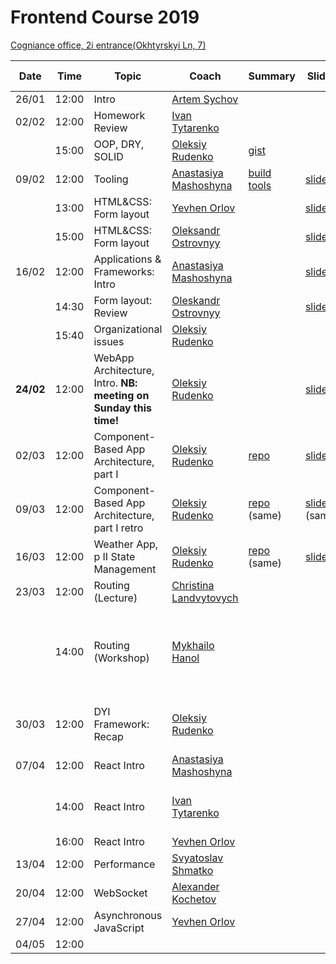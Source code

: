 # Frontend Course 2019

[Cogniance office, 2i entrance(Okhtyrskyi Ln, 7)](https://www.google.com.ua/maps/place/Cogniance/@50.3963947,30.4776268,3a,75y,90t/data=!3m8!1e2!3m6!1sAF1QipNPSOCKpq5A83Q93pCGIVHskp7qsiRMItiL6hRl!2e10!3e12!6shttps:%2F%2Flh5.googleusercontent.com%2Fp%2FAF1QipNPSOCKpq5A83Q93pCGIVHskp7qsiRMItiL6hRl%3Dw203-h152-k-no!7i3264!8i2448!4m5!3m4!1s0x0:0x13cad83c9e96a625!8m2!3d50.396395!4d30.477627)

| Date       | Time  | Topic                                     | Coach                                                   | Summary | Slides | Video                                                                                        | Home task                                                                        |
| ---------- | ----- | ----------------------------------------- | ------------------------------------------------------- | ------- | ------ | -------------------------------------------------------------------------------------------- | -------------------------------------------------------------------------------- |
| 26/01 | 12:00 | Intro                                     | [Artem Sychov](https://github.com/suchov)               |         |        |                                                                                              |                                                                                  |
| 02/02 | 12:00 | Homework Review                           | [Ivan Tytarenko](https://github.com/zonzujiro)          |         |        | [one](https://youtu.be/2Z__VqJZbXg), [two](https://www.youtube.com/watch?v=we4EIK20ZGY&t=1s) |
|            | 15:00 | OOP, DRY, SOLID                           | [Oleksiy Rudenko](https://github.com/OleksiyRudenko)    | [gist](https://gist.github.com/AMashoshyna/b10d21b3444c70568721eff3aa7ed2fc) |        | [one](https://youtu.be/htPKnToX7zY), [two](https://youtu.be/gB5MUfRp1A4)                     | [Popup](https://github.com/kottans/frontend/blob/master/tasks/html-css-popup.md) |
| 09/02 | 12:00 | Tooling                                   | [Anastasiya Mashoshyna](https://github.com/AMashoshyna) | [build tools](https://gist.github.com/AMashoshyna/50b64d4ab4812e232f94f29469a88121)         | [slides](https://docs.google.com/presentation/d/1EoT6X0mE1f5Pd7z0_WEzWRcp7oF3flkbLwM6JMS07Uc/edit?usp=sharing)   |[one](https://youtu.be/ItpdpF_8ZEs), [two](https://youtu.be/q7kboSaNeZc)                     |  [tooling](https://gist.github.com/AMashoshyna/43de334be9737d128d6bfcb14449db7a)                                                          |
|            | 13:00 | HTML&CSS: Form layout                | [Yevhen Orlov](https://github.com/yevhenorlov)          |         | [slides](https://slides.com/yevhenorlov/ux-workshop-kottans/) | [video](https://youtu.be/4MYA3Nocsts)                                                                       |
|            | 15:00 | HTML&CSS: Form layout                | [Oleksandr Ostrovnyy](https://github.com/A-Ostrovnyy)   |         | [slides](https://slides.com/alexander-5/deck/#/) |  [video](https://youtu.be/ZoC759dIObM)                                          |[HTML5 Form](https://github.com/kottans/frontend/blob/master/tasks/html5-forms.md) 
| 16/02 | 12:00 | Applications & Frameworks: Intro          | [Anastasiya Mashoshyna](https://github.com/AMashoshyna)   |         | [slides](https://docs.google.com/presentation/d/1XwwcMY9r_GxEWHJoqKB6JeY9zUmw-_bMhjJfFfTWxo0/edit?usp=sharing)| [one](https://youtu.be/2uSRrXEHfc8)   [two](https://youtu.be/kLt2jX1UX_M)  | [MVC](https://gist.github.com/OleksiyRudenko/3bef70c03a95e7d512619ec87ac82c58)
|            | 14:30 | Form layout: Review                  |  [Oleskandr Ostrovnyy](https://github.com/A-Ostrovnyy)  |         |  [slides](https://slides.com/alexander-5/bad-practices/#/)| [video](https://youtu.be/eTCGaUILyzg)                                                             |
|            | 15:40 | Organizational issues                |  [Oleksiy Rudenko](https://github.com/OleksiyRudenko)  |         |                                 | [video](https://youtu.be/R-ILHT5SfDI)                                                             |
| **24/02** | 12:00 | WebApp Architecture, Intro. **NB: meeting on Sunday this time!** | [Oleksiy Rudenko](https://github.com/OleksiyRudenko)    |         |  [slides](https://drive.google.com/open?id=1wCKfa8MhBrxx0_MheT6iZxgl8Xa43PC1CjlW7lskGHY) | [video](https://www.youtube.com/watch?v=NQ6xHcQuQe4) | [Create app View](https://gist.github.com/OleksiyRudenko/eae8025d29fe3c22618abf1c7b3f9130)
| 02/03 | 12:00 | Component-Based App Architecture, part I | [Oleksiy Rudenko](https://github.com/OleksiyRudenko)    | [repo](https://github.com/kottans/weather-componental) |[slides](https://goo.gl/mX8C2H)        | [video1 [6h08m]](https://youtu.be/FcPx2AC77DQ), [video2 [6m]](https://youtu.be/CSpnXeaBomE) | [Homework](https://github.com/kottans/weather-componental/issues/1)
| 09/03 | 12:00 | Component-Based App Architecture, part I retro | [Oleksiy Rudenko](https://github.com/OleksiyRudenko)    | [repo](https://github.com/kottans/weather-componental) (same) |[slides](https://goo.gl/mX8C2H) (same) | [video [3h32m]](https://youtu.be/o1L0DvcqmDU) | [Homework](https://github.com/kottans/weather-componental/issues/1) (same)
| 16/03 | 12:00 | Weather App, p II State Management |[Oleksiy Rudenko](https://github.com/OleksiyRudenko)| [repo](https://github.com/kottans/weather-componental) (same) | [slides](https://goo.gl/xsspsZ) |  [video [3h40m]](https://youtu.be/TC0ROTuYAlo) | [Homework](https://github.com/kottans/weather-componental/issues/5)     |
| 23/03 | 12:00 | Routing (Lecture) | [Christina Landvytovych](https://github.com/Croftyland)  |  |  |[video [30min]](https://youtu.be/UKjbmvl4WQU)  |  | 
|  | 14:00 | Routing (Workshop)| [Mykhailo Hanol](https://github.com/ganolmc) |  |  |[video p. 1[0:43 min]](https://youtu.be/AVYPMZIdAIw), [video p. 2[60min]](https://youtu.be/JUTb6SY48-Y), [video p. 3[1h15min]](https://youtu.be/VvbL9HEZpjY) |  |
| 30/03 | 12:00 | DYI Framework: Recap |[Oleksiy Rudenko](https://github.com/OleksiyRudenko) | | |[video part 1[19min]](https://youtu.be/EDzPXul5teA) [video part 2[1h11]](https://youtu.be/z9spriQGo5M) |
| 07/04 | 12:00 | React Intro | [Anastasiya Mashoshyna](https://github.com/AMashoshyna) |  |  |[video [32min]](https://youtu.be/DjsWUFVbwgM)  |
| | 14:00 | React Intro |   [Ivan Tytarenko](https://github.com/zonzujiro) |  |  | [video part 1[1h47]](https://youtu.be/yp5Ndd_7NPM), [video part 2[60min]](https://youtu.be/3i04Um6UGGI) |
| | 16:00 | React Intro | [Yevhen Orlov](https://github.com/yevhenorlov) |  |  |  |
| 13/04 | 12:00 | Performance |  [Svyatoslav Shmatko](https://github.com/sdoomz)  |  |  |  |  |  |  |
| 20/04 | 12:00 | WebSocket | [Alexander Kochetov](https://github.com/alexk0ch) |
| 27/04 | 12:00 | Asynchronous JavaScript | [Yevhen Orlov](https://github.com/yevhenorlov) |  |  | [video [42min]](https://youtu.be/bvh3n0MJyMY) |
| 04/05 | 12:00 |
